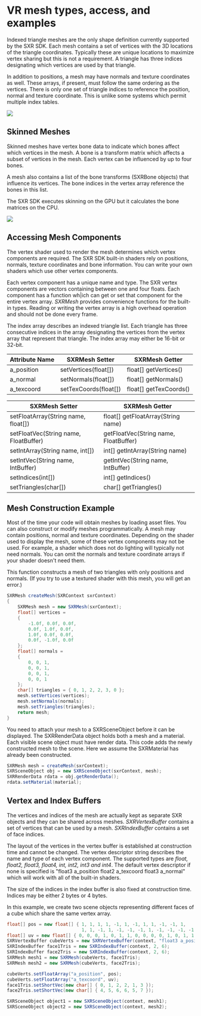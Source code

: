 # VR mesh types, access, and examples

Indexed triangle meshes are the only shape definition currently supported by the SXR SDK. Each mesh contains a set of vertices with the 3D locations of the triangle coordinates. Typically these are unique locations to maximize vertex sharing but this is not a requirement. A triangle has three indices designating which vertices are used by that triangle.

In addition to positions, a mesh may have normals and texture coordinates as well. These arrays, if present, must follow the same ordering as the vertices. There is only one set of triangle indices to reference the position, normal and texture coordinate. This is unlike some systems which permit multiple index tables. 

![](/images/GVRf_Mesh.png)

## Skinned Meshes

Skinned meshes have vertex bone data to indicate which bones affect which vertices in the mesh. A bone is a transform matrix which affects a subset of vertices in the mesh. Each vertex can be influenced by up to four bones.

A mesh also contains a list of the bone transforms (SXRBone objects) that influence its vertices. The bone indices in the vertex array reference the bones in this list.

The SXR SDK executes skinning on the GPU but it calculates the bone matrices on the CPU.

![](/images/GVRf_Skinned_Mesh.png)

## Accessing Mesh Components

The vertex shader used to render the mesh determines which vertex components are required. The SXR SDK built-in shaders rely on positions, normals, texture coordinates and bone information. You can write your own shaders which use other vertex components.

Each vertex component has a unique name and type. The SXR vertex components are vectors containing between one and four floats. Each component has a function wh|ich can get or set that component for the entire vertex array. *SXRMesh* provides convenience functions for the built-in types. Reading or writing the vertex array is a high overhead operation and should not be done every frame.

The index array describes an indexed triangle list. Each triangle has three consecutive indices in the array designating the vertices from the vertex array that represent that triangle. The index array may either be 16-bit or 32-bit.

|Attribute Name| SXRMesh Setter| SXRMesh Getter|
|-----------|---------------|---------------|
|a_position |setVertices(float[]) |float[] getVertices()|
|a_normal |setNormals(float[]) |float[] getNormals()|
|a_texcoord |setTexCoords(float[]) |float[] getTexCoords()|

| SXRMesh Setter| SXRMesh Getter|
|---------------|---------------|
|setFloatArray(String name, float[]) |float[] getFloatArray(String name)|
|setFloatVec(String name, FloatBuffer) | getFloatVec(String name, FloatBuffer)|
|setIntArray(String name, int[]) |int[] getIntArray(String name)|
|setIntVec(String name, IntBuffer) | getIntVec(String name, IntBuffer)|
|setIndices(int[]) | int[] getIndices() |
|setTriangles(char[]) | char[] getTriangles() |

## Mesh Construction Example

Most of the time your code will obtain meshes by loading asset files. You can also construct or modify meshes programmatically. A mesh may contain positions, normal and texture coordinates. Depending on the shader used to display the mesh, some of these vertex components may not be used. For example, a shader which does not do lighting will typically not need normals. You can omit the normals and texture coordinate arrays if your shader doesn't need them.

This function constructs a mesh of two triangles with only positions and normals. (If you try to use a textured shader with this mesh, you will get an error.)

```java
SXRMesh createMesh(SXRContext sxrContext)
{
    SXRMesh mesh = new SXRMesh(sxrContext);
    float[] vertices =
    {
        -1.0f, 0.0f, 0.0f,
        0.0f, 1.0f, 0.0f,
        1.0f, 0.0f, 0.0f,
        0.0f, -1.0f, 0.0f
    };
    float[] normals =
    {
        0, 0, 1,
        0, 0, 1,
        0, 0, 1,
        0, 0, 1
    };
    char[] triangles = { 0, 1, 2, 2, 3, 0 };
    mesh.setVertices(vertices);
    mesh.setNormals(normals);
    mesh.setTriangles(triangles);
    return mesh;
}
```

You need to attach your mesh to a SXRSceneObject before it can be displayed. The SXRRenderData object holds both a mesh and a material. Each visible scene object must have render data. This code adds the newly constructed mesh to the scene. Here we assume the SXRMaterial has already been constructed.

```java
SXRMesh mesh = createMesh(sxrContext);
SXRSceneObject obj = new SXRSceneObject(sxrContext, mesh);
SXRRenderData rdata = obj.getRenderData();
rdata.setMaterial(material);
```
## Vertex and Index Buffers

The vertices and indices of the mesh are actually kept as separate SXR objects and they can be shared across meshes. *SXRVertexBuffer* contains a set of vertices that can be used by a mesh. *SXRIndexBuffer* contains a set of face indices.

The layout of the vertices in the vertex buffer is established at construction time and cannot be changed. The vertex descriptor string describes the name and type of each vertex component. The supported types are *float, float2, float3, float4, int, int2, int3 and int4*. The default vertex descriptor if none is specified is "float3 a_position float2 a_texcoord float3 a_normal" which will work with all of the built-in shaders.

The size of the indices in the index buffer is also fixed at construction time. Indices may be either 2 bytes or 4 bytes.

In this example, we create two scene objects representing different faces of a cube which share the same vertex array.
```java
float[] pos = new float[] { 1, 1, 1, 1, -1, 1, -1, 1, 1, -1, -1, 1,
                            1, 1, -1, 1, -1, -1, -1, 1, -1, -1, -1, -1,};
float[] uv = new float[] { 0, 0, 0, 1, 0, 1, 1, 0, 0, 0, 0, 1, 0, 1, 1, 0 };
SXRVertexBuffer cubeVerts = new SXRVertexBuffer(context, "float3 a_position float2 a_texcoord");
SXRIndexBuffer face1Tris = new SXRIndexBuffer(context, 2, 6);
SXRIndexBuffer face2Tris = new SXRIndexBuffer(context, 2, 6);
SXRMesh mesh1 = new SXRMesh(cubeVerts, face1Tris);
SXRMesh mesh2 = new SXRMesh(cubeVerts, face2Tris);

cubeVerts.setFloatArray("a_position", pos);
cubeVerts.setFloatArray("a_texcoord", uv);
face1Tris.setShortVec(new char[] { 0, 1, 2, 2, 1, 3 });
face2Tris.setShortVec(new char[] { 4, 5, 6, 6, 5, 7 });

SXRSceneObject object1 = new SXRSceneObject(context, mesh1);
SXRSceneObject object2 = new SXRSceneObject(context, mesh2);
```


